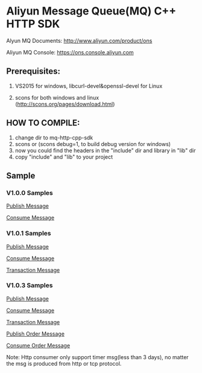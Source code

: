 # Aliyun Message Queue(MQ) C++ HTTP SDK

Alyun MQ Documents: http://www.aliyun.com/product/ons

Aliyun MQ Console: https://ons.console.aliyun.com  

## Prerequisites:

1. VS2015 for windows, libcurl-devel&openssl-devel for Linux

2. scons for both windows and linux (http://scons.org/pages/download.html)

## HOW TO COMPILE:    
1. change dir to mq-http-cpp-sdk
2. scons or (scons debug=1, to build debug version for windows)
3. now you could find the headers in the "include" dir and library in "lib" dir
4. copy "include" and "lib" to your project

## Sample

### V1.0.0 Samples
[Publish Message](https://github.com/aliyunmq/mq-http-samples/blob/master/cpp/producer.cpp)

[Consume Message](https://github.com/aliyunmq/mq-http-samples/blob/master/cpp/consumer.cpp)

### V1.0.1 Samples
[Publish Message](https://github.com/aliyunmq/mq-http-samples/tree/101-dev/cpp/producer.cpp)

[Consume Message](https://github.com/aliyunmq/mq-http-samples/tree/101-dev/cpp/consumer.cpp)

[Transaction Message](https://github.com/aliyunmq/mq-http-samples/tree/101-dev/cpp/trans_producer.cpp)

### V1.0.3 Samples

[Publish Message](https://github.com/aliyunmq/mq-http-samples/tree/103-dev/cpp/producer.cpp)

[Consume Message](https://github.com/aliyunmq/mq-http-samples/tree/103-dev/cpp/consumer.cpp)

[Transaction Message](https://github.com/aliyunmq/mq-http-samples/tree/103-dev/cpp/trans_producer.cpp)

[Publish Order Message](https://github.com/aliyunmq/mq-http-samples/tree/103-dev/cpp/order_producer.cpp)

[Consume Order Message](https://github.com/aliyunmq/mq-http-samples/tree/103-dev/cpp/order_consumer.cpp)

Note: Http consumer only support timer msg(less than 3 days), no matter the msg is produced from http or tcp protocol.
